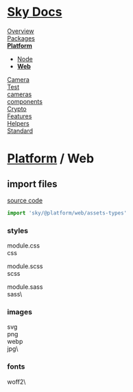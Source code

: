 <!--- This Web was auto-generated using "npx sky readme" --> 

# [Sky Docs](../../README.md)

[Overview](..%2F..%2Fdocs%2FOverview.md)   
[Packages](..%2F..%2F%40pkgs%2FPackages.md)   
**[Platform](..%2F..%2F%40platform%2FPlatform.md)**   
* [Node](..%2F..%2F%40platform%2Fnode%2FNode.md)
* **[Web](..%2F..%2F%40platform%2Fweb%2FWeb.md)**
  
[Camera](..%2F..%2F%5Fexamples%2Fcameras%2FSkyPerspectiveCamera%2Fdocs%2FCamera.md)   
[Test](..%2F..%2F%5Fexamples%2Fcameras%2FSkyPerspectiveCamera%2Ftest%2FTest.md)   
[cameras](..%2F..%2Fcameras%2Fcameras.md)   
[components](..%2F..%2Fcomponents%2Fcomponents.md)   
[Crypto](..%2F..%2Fcrypto%2FCrypto.md)   
[Features](..%2F..%2Ffeatures%2FFeatures.md)   
[Helpers](..%2F..%2Fhelpers%2FHelpers.md)   
[Standard](..%2F..%2Fstandard%2FStandard.md)   

# [Platform](..%2F..%2F%40platform%2FPlatform.md) / Web

## import files

[source code](defs.ts)

```typescript
import 'sky/@platform/web/assets-types'

```

### styles

module.css  
css  
  
module.scss  
scss  
  
module.sass  
sass\\

### images

svg  
png  
webp  
jpg\\

### fonts

woff2\\